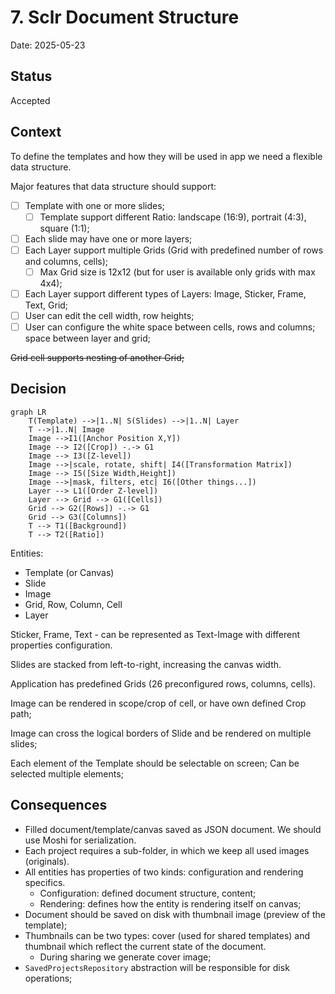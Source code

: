 # 7. Sclr Document Structure

Date: 2025-05-23

## Status

Accepted

## Context

To define the templates and how they will be used in app we need a flexible data structure.

Major features that data structure should support:

- [ ] Template with one or more slides;
  - [ ] Template support different Ratio: landscape (16:9), portrait (4:3), square (1:1);
- [ ] Each slide may have one or more layers;
- [ ] Each Layer support multiple Grids (Grid with predefined number of rows and columns, cells);
  - [ ] Max Grid size is 12x12 (but for user is available only grids with max 4x4); 
- [ ] Each Layer support different types of Layers: Image, Sticker, Frame, Text, Grid;
- [ ] User can edit the cell width, row heights;
- [ ] User can configure the white space between cells, rows and columns; space between layer and grid;

~~Grid cell supports nesting of another Grid;~~


## Decision

```mermaid
graph LR
    T(Template) -->|1..N| S(Slides) -->|1..N| Layer
    T -->|1..N| Image
    Image -->I1([Anchor Position X,Y])
    Image --> I2([Crop]) -.-> G1
    Image --> I3([Z-level])
    Image -->|scale, rotate, shift| I4([Transformation Matrix])
    Image --> I5([Size Width,Height])
    Image -->|mask, filters, etc| I6([Other things...])
    Layer --> L1([Order Z-level])
    Layer --> Grid --> G1([Cells])
    Grid --> G2([Rows]) -.-> G1
    Grid --> G3([Columns]) 
    T --> T1([Background])
    T --> T2([Ratio])
```

Entities:
- Template (or Canvas)
- Slide
- Image
- Grid, Row, Column, Cell
- Layer

Sticker, Frame, Text - can be represented as Text-Image with different properties configuration.

Slides are stacked from left-to-right, increasing the canvas width.

Application has predefined Grids (26 preconfigured rows, columns, cells). 

Image can be rendered in scope/crop of cell, or have own defined Crop path;

Image can cross the logical borders of Slide and be rendered on multiple slides;

Each element of the Template should be selectable on screen; Can be selected multiple elements;

## Consequences

- Filled document/template/canvas saved as JSON document. We should use Moshi for serialization.
- Each project requires a sub-folder, in which we keep all used images (originals).
- All entities has properties of two kinds: configuration and rendering specifics.
  - Configuration: defined document structure, content;
  - Rendering: defines how the entity is rendering itself on canvas;
- Document should be saved on disk with thumbnail image (preview of the template);
- Thumbnails can be two types: cover (used for shared templates) and thumbnail which reflect the current state of the document.
  - During sharing we generate cover image;
- `SavedProjectsRepository` abstraction will be responsible for disk operations;
